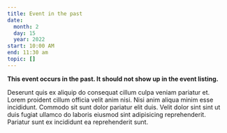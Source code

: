 ```yaml
---
title: Event in the past
date:
  month: 2
  day: 15
  year: 2022
start: 10:00 AM
end: 11:30 am
topic: []
---
```

**This event occurs in the past. It should not show up in the event listing.**

Deserunt quis ex aliquip do consequat cillum culpa veniam pariatur et. Lorem proident cillum officia velit anim nisi. Nisi anim aliqua minim esse incididunt. Commodo sit sunt dolor pariatur elit duis. Velit dolor sint sint ut duis fugiat ullamco do laboris eiusmod sint adipisicing reprehenderit. Pariatur sunt ex incididunt ea reprehenderit sunt.
